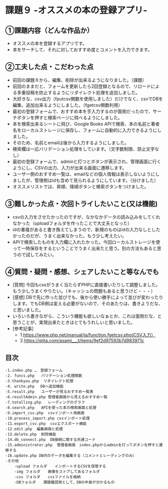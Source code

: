 # 課題９ -オススメの本の登録アプリ-

## ①課題内容（どんな作品か）
- オススメの本を登録するアプリです。
- 本をサーチして、それに対しておすすめ度とコメントを入力できます。

## ②工夫した点・こだわった点
- 前回の課題８から、編集、削除が出来るようになりました。（課題）
- 前回のままだと、フォームを更新したら2回登録となるので、リロードによる多重投稿を防止するようにリダイレクト処理を追加しました。
- 大好きな、csv出力（fputcsv関数を使用しました）だけでなく、csvでDBを編集、追加出来るようにしました。（fgetcsv関数利用）
- 最初の登録フォームで、おすすめ本を手入力するのが面倒だったので、サーチボタンを押すと検索ページに飛べるようにしました。
- 本を検索出来るシートに飛び、Google Books APIで検索、本の名前と著者名をローカルストレージに保存し、フォームに自動的に入力できるようにしました。
- そのため、名前とemailは後から入力するようにしました。
- 検索欄は一応バリデーション処理をしています。（文字数制限、禁止文字なし）
- 最初の登録フォームで、adminと打つとボタンが表示され、管理画面に行くようにし、CSVの出力、入力が出来る画面に遷移します。
- ユーザー側のおすすめ一覧は、emailなどの個人情報は表示しないようにしましたが、管理側はidも含めて見られるようにしています。（分けました）
- オススメリストでは、昇順、降順ボタンと検索ボタンをつけました。

## ③難しかった点・次回トライしたいこと(又は機能)
- csvの入力をさせたかったのですが、なかなかデータの読み込みをしてくれなかった（uploadフォルダを作ったことで大丈夫となった）
- idの重複があると書き換えてしまうので、新規のものはidの入力なしとしたかったのだが、うまく出来なかった。もう少し考えたい。
- APIで検索したものを入力欄に入れたかった。今回ローカルストレージを使って一時保存をするということでうまく出来たと思う。別の方法もあると思うので試してみたい。

## ④質問・疑問・感想、シェアしたいこと等なんでも
- [質問] 今回もcssがうまく当たらずPHPに直接書いたりして調整しました。もう少しうまくやりたい。（キャッシュの問題もあると思うけど・・・）
- [感想] DBで先に作った並びでも、後から使い勝手によって並びが変わったりします。でもDB側は変える必要がないので、そのあたりは、書きようだな、と思いました。
- いろいろ書きながら、こういう機能も欲しいなぁとか、これは面倒だな、と思うことが、実現出来たときはとてもうれしいと思いました。
- [参考記事] 
	- 1.https://www.php.net/manual/ja/function.fgetcsv.php(CSV入力）
 	- 2.https://qiita.com/asami___t/items/9ef2d97593b7d983971c

## 目次
	-1.index.php …　登録フォーム
	-2. funcs.php   バリデーション処理関数
	-3.thankyou.php  リダイレクト処理
	-4. write.php 　DBへ追加機能
	-5.result.php   ユーザーが見るおすすめ一覧表
	-6.resultAdmin.php 管理者画面から見えるおすすめ一覧
	-7.totalling.php   レーディングのグラフ
	-8.search.php   APIを使った本の検索画面と処理
	-9.import_csv.php  csvインポート用画面
	-10.process_import.php csvインポート処理
	-11.export_csv.php  csvエクスポート機能
	-12.edit.php  編集画面と処理
	-13.delete.php  削除機能
	-14.db_connect.php  DB接続に関する共通コード
	-15.administrator.php  管理者画面　index.phpからadminを打ってボタンを押すと遷移する
 	-16.update.php DB内のデータを編集する（コメントとレーディングのみ）
	-その他
		-upload フォルダ　　インポートするCSVを保管する
		-img フォルダ　　画像をストアしてあるフォルダ
		-css フォルダ　　cssファイルを格納
		-DBフォルダ　　課題確認用として、DBの中身が分かるもの
